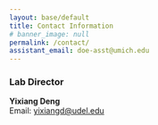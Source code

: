 ```yaml
---
layout: base/default
title: Contact Information
# banner_image: null
permalink: /contact/
assistant_email: doe-asst@umich.edu
---
```


### Lab Director

**Yixiang Deng**  
Email: yixiangd@udel.edu
